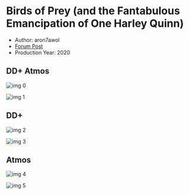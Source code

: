 # Birds of Prey (and the Fantabulous Emancipation of One Harley Quinn)

* Author: aron7awol
* [Forum Post](https://www.avsforum.com/threads/bass-eq-for-filtered-movies.2995212/post-59405578)
* Production Year: 2020

## DD+ Atmos

![img 0](https://i.imgur.com/ttJLlIp.jpg)

![img 1](https://i.imgur.com/knrGWhR.png)

## DD+

![img 2](https://i.imgur.com/nXYZrYE.jpg)

![img 3](https://i.imgur.com/htt9byE.png)

## Atmos

![img 4](https://i.imgur.com/XUpg5il.jpg)

![img 5](https://i.imgur.com/M3UHavh.png)


